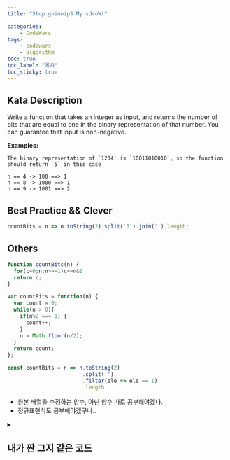 ```yaml
---
title: "Stop gninnipS My sdroW!"

categories:
    - CodeWars
tags:
    - codewars
    - algorithm
toc: true
toc_label: "목차"
toc_sticky: true
---
```

## Kata Description

Write a function that takes an integer as input, and returns the number of bits that are equal to one in the binary representation of that number. You can guarantee that input is non-negative.

**Examples:**

```
The binary representation of `1234` is `10011010010`, so the function should return `5` in this case

n == 4 -> 100 ==> 1
n == 8 -> 1000 ==> 1
n == 9 -> 1001 ==> 2
```

## Best Practice && Clever

```javascript
countBits = n => n.toString(2).split('0').join('').length;
```

## Others

```javascript
function countBits(n) {
  for(c=0;n;n>>=1)c+=n&1
  return c;
}

var countBits = function(n) {
  var count = 0;
  while(n > 0){
    if(n%2 === 1) {
      count++;
    }
    n = Math.floor(n/2);
  }
  return count;
};

const countBits = n => n.toString(2)
                        .split('')
                        .filter(ele => ele == 1)
                        .length
```



* 원본 배열을 수정하는 함수, 아닌 함수 따로 공부해야겠다.
* 정규표현식도 공부해야겠구나..

<details>
    <summary>
        <h2>내가 짠 그지 같은 코드</h2>
    </summary>
    <div markdown="1">
심히 부끄럽지만 남겨놓는다..
<pre>
var countBits = function(n) {
  let cnt = 0;
  let arr = n.toString(2).split('');
  arr.map((x)=>{x==1?cnt++:0})
  return cnt
};
// map이 아니라 걸러내는거기 때문에 filter로 썼어도 되지 않았을까..
// 애초에 0으로 split하면 1만남는걸 생각 했었더라면..
</pre>
</div>
</details>



